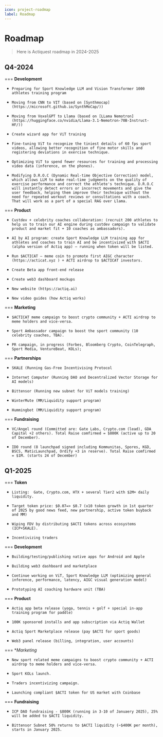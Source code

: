 ```yaml
---
icon: project-roadmap
label: Roadmap
---
```


# Roadmap

> Here is Actiquest roadmap in 2024-2025

## Q4-2024 
=== **Development**
-     Preparing for Sport Knowledge LLM and Vision Transformer 1000 athletes training program
-     Moving from CNN to VIT (based on [Synthmocap](https://microsoft.github.io/SynthMoCap/))
-     Moving from VoxelGPT to Llama (based on [LLama Nemotron](https://huggingface.co/nvidia/Llama-3.1-Nemotron-70B-Instruct-HF/))
-     Create wizard app for ViT training
-     Fine-tuning ViT to recognize the tiniest details of 60 fps sport videos, allowing better recognition of fine motor skills and registering deviations in exercise technique.
-     Optimizing ViT to spend fewer resources for training and processing video data (inference, on the phones).
-     Modifying D.R.O.C (Dynamic Real-time Objective Correction) model, which allows LLM to make real-time judgments on the quality of exercise performance and correct the athlete's technique. D.R.O.C will instantly detect errors or incorrect movements and give the user feedback, helping them improve their technique without the need for repeated workout reviews or consultations with a coach. That will work as a part of a special RAG over Llama.
=== **Product**
-     Custdev + celebrity coaches collaboration: (recruit 200 athletes to help us to train our AI engine during custdev campaign to validate product and market fit + 10 coaches as ambassadors).
-     AI by AI program: create Sport Knowledge LLM training app for athletes and coaches to train AI and be incentivized with $ACTI (alpha version of Actiq app) – running when token will be listed.
-     Run $ACTICAT – meme coin to promote first AIGC character (https://acticat.xyz ) + ACTI airdrop to $ACTICAT investors.
-     Create Beta app front-end release
-     Create web3 dashboard mockups
-     New website (https://actiq.ai)
-     New video guides (how Actiq works)
=== **Marketing**
-     $ACTICAT meme campaign to boost crypto community + ACTI airdrop to meme holders and vice-versa.
-     Sport Ambassador campaign to boost the sport community (10 celebrity coaches, TBA).
-     PR campaign, in progress (Forbes, Bloomberg Crypto, CoinTelegraph, Sport Media, VentureBeat, KOLs);
=== **Partnerships**
-     SKALE (Running Gas-Free Incentivising Protocol
-     Internet Computer (Running DAO and Decentralized Vector Storage for AI models)
-     Bittensor (Running new subnet for ViT models training)
-     WinterMute (MM/Liquidity support program)
-     Hummingbot (MM/Liquidity support program)
=== **Fundraising**
-     VC/Angel round (Committed are: Gate Labs, Crypto.com (lead), GDA Capital +2 others). Total Raise comfirmed = $800K (active up to 20 of December).
-     IDO round (8 launchpad signed including Kommunitas, Spores, KGD, BSCS, MaticLaunchpad, Ordify +3 in reserve). Total Raise comfirmed = $1M. (starts 24 of December)
## Q1-2025
=== **Token**
-     Listing:  Gate, Crypto.com, HTX + several Tier2 with $2M+ daily liquidity.
-     Target token price: $0.07=> $0.7 (x10 token growth in 1st quarter of 2025 by good news feed, new partnership, active token buyback and MM)
-     Wiping FDV by distributing $ACTI tokens across ecosystems (ICP+SKALE).
-     Incentivizing traders
=== **Development**
-     Building/testing/publishing native apps for Android and Apple
-     Building web3 dashboard and marketplace
-     Continue working on ViT, Sport Knowledge LLM (optimizing general inference, performance, latency, AIGC visual generation model)
-     Prototyping AI coaching hardware unit (TBA)
=== **Product**
-     Actiq app beta release (yoga, tennis + golf + special in-app training program for paddle)
-     100K sponsored installs and app subscription via Actiq Wallet
-     Actiq Sport Marketplace release (pay $ACTI for sport goods)
-     Web3 panel release (billing, integration, user accounts)
=== **Marketing*
-     New sport related meme campaigns to boost crypto community + ACTI airdrop to meme holders and vice-versa.
-     Sport KOLs launch.
-     Traders incentivizing campaign.
-     Launching compliant $ACTI token for US market with Coinbase
=== **Fundraising**
-     ICP DAO fundraising - $800K (running in 3-10 of Januaery 2025), 25% will be added to $ACTI liquidity.
-     Bittensor Subnet 50% returns to $ACTI liquidity (~$400K per month), starts in January 2025.
